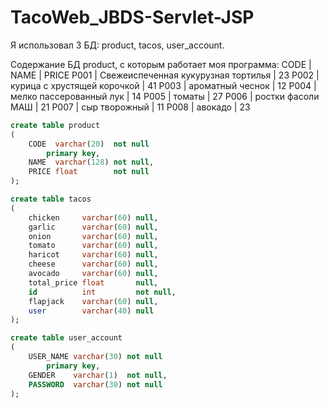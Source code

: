 # TacoWeb_JBDS-Servlet-JSP
Я использовал 3 БД: product, tacos, user_account.

Содержание БД product, с которым работает моя программа:
CODE | NAME                                |  PRICE
P001 | Свежеиспеченная кукурузная тортилья |  23
P002 | курица с хрустящей корочкой         |  41
P003 | ароматный чеснок                    |  12
P004 | мелко пассерованный лук             |  14
P005 | томаты                              |  27
P006 | ростки фасоли МАШ                   |  21
P007 | сыр творожный                       |  11
P008 | авокадо                             |  23

```sql
create table product
(
    CODE  varchar(20)  not null
        primary key,
    NAME  varchar(128) not null,
    PRICE float        not null
);
```

```sql
create table tacos
(
    chicken     varchar(60) null,
    garlic      varchar(60) null,
    onion       varchar(60) null,
    tomato      varchar(60) null,
    haricot     varchar(60) null,
    cheese      varchar(60) null,
    avocado     varchar(60) null,
    total_price float       null,
    id          int         not null,
    flapjack    varchar(60) null,
    user        varchar(40) null
);
```
```sql
create table user_account
(
    USER_NAME varchar(30) not null
        primary key,
    GENDER    varchar(1)  not null,
    PASSWORD  varchar(30) not null
);
```
